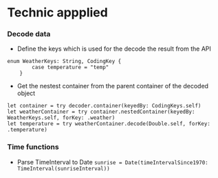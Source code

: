 # Technic appplied
### Decode data
* Define the keys which is used for the decode the result from the API 
```
enum WeatherKeys: String, CodingKey {
        case temperature = "temp"
    }
```
* Get the nestest container from the parent container of the decoded object 
```
let container = try decoder.container(keyedBy: CodingKeys.self)
let weatherContainer = try container.nestedContainer(keyedBy: WeatherKeys.self, forKey: .weather)
let temperature = try weatherContainer.decode(Double.self, forKey: .temperature)
```
### Time functions
* Parse TimeInterval to Date ```sunrise = Date(timeIntervalSince1970: TimeInterval(sunriseInterval))```
